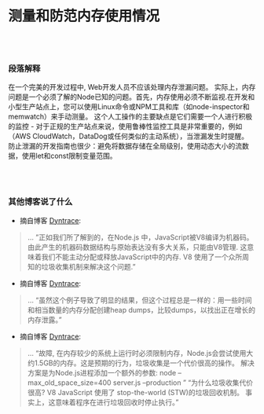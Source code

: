 # 测量和防范内存使用情况

<br/><br/>


### 段落解释

在一个完美的开发过程中, Web开发人员不应该处理内存泄漏问题。 实际上，内存问题是一个必须了解的Node已知的问题。首先，内存使用必须不断监视.在开发和小型生产站点上，您可以使用Linux命令或NPM工具和库（如node-inspector和memwatch）来手动测量。 这个人工操作的主要缺点是它们需要一个人进行积极的监控 - 对于正规的生产站点来说，使用鲁棒性监控工具是非常重要的，例如（AWS CloudWatch，DataDog或任何类似的主动系统），当泄漏发生时提醒。 防止泄漏的开发指南也很少：避免将数据存储在全局级别，使用动态大小的流数据，使用let和const限制变量范围。

<br/><br/>

### 其他博客说了什么

* 摘自博客 [Dyntrace](http://apmblog.dynatrace.com/):
> ... ”正如我们所了解到的，在Node.js 中，JavaScript被V8编译为机器码。由此产生的机器码数据结构与原始表达没有多大关系，只能由V8管理. 这意味着我们不能主动分配或释放JavaScript中的内存. V8 使用了一个众所周知的垃圾收集机制来解决这个问题.”

* 摘自博客 [Dyntrace](http://blog.argteam.com/coding/hardening-node-js-for-production-part-2-using-nginx-to-avoid-node-js-load):
> ... “虽然这个例子导致了明显的结果，但这个过程总是一样的：用一些时间和相当数量的内存分配创建heap dumps，比较dumps，以找出正在增长的内存泄露。”

* 摘自博客 [Dyntrace](http://blog.argteam.com/coding/hardening-node-js-for-production-part-2-using-nginx-to-avoid-node-js-load):
> ... “故障, 在内存较少的系统上运行时必须限制内存，Node.js会尝试使用大约1.5GB的内存。这是预期的行为，垃圾收集是一个代价很高的操作。
解决方案是为Node.js进程添加一个额外的参数:
node –max_old_space_size=400 server.js –production ”
“为什么垃圾收集代价很高? V8 JavaScript 使用了 stop-the-world (STW)的垃圾回收机制。 事实上，这意味着程序在进行垃圾回收时停止执行。”